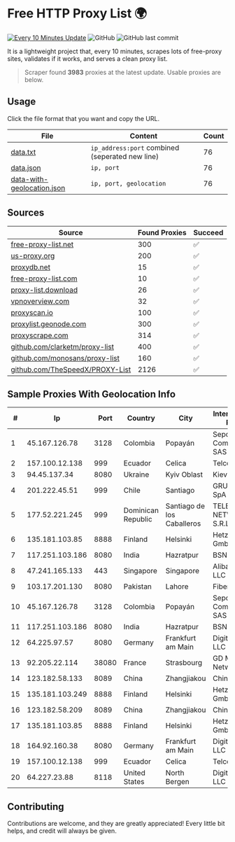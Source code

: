 
# Free HTTP Proxy List 🌍

[![Every 10 Minutes Update](https://github.com/mertguvencli/http-proxy-list/actions/workflows/main.yml/badge.svg?branch=main)](https://github.com/mertguvencli/http-proxy-list/actions/workflows/main.yml)
![GitHub](https://img.shields.io/github/license/mertguvencli/http-proxy-list)
![GitHub last commit](https://img.shields.io/github/last-commit/mertguvencli/http-proxy-list)

It is a lightweight project that, every 10 minutes, scrapes lots of free-proxy sites, validates if it works, and serves a clean proxy list.


> Scraper found **3983** proxies at the latest update. Usable proxies are below.

## Usage

Click the file format that you want and copy the URL.


|File|Content|Count|
|----|-------|-----|
|[data.txt](https://raw.githubusercontent.com/mertguvencli/http-proxy-list/main/proxy-list/data.txt)|`ip_address:port` combined (seperated new line)|76|
|[data.json](https://raw.githubusercontent.com/mertguvencli/http-proxy-list/main/proxy-list/data.json)|`ip, port`|76|
|[data-with-geolocation.json](https://raw.githubusercontent.com/mertguvencli/http-proxy-list/main/proxy-list/data-with-geolocation.json)|`ip, port, geolocation`|76|

## Sources

|Source|Found Proxies|Succeed|
|------|-------------|-------|
|[free-proxy-list.net](https://free-proxy-list.net)|300|✅|
|[us-proxy.org](https://www.us-proxy.org)|200|✅|
|[proxydb.net](http://proxydb.net)|15|✅|
|[free-proxy-list.com](https://free-proxy-list.com/?page=&port=&type%5B%5D=http&type%5B%5D=https&up_time=0&search=Search)|10|✅|
|[proxy-list.download](https://www.proxy-list.download/HTTP)|26|✅|
|[vpnoverview.com](https://vpnoverview.com/privacy/anonymous-browsing/free-proxy-servers)|32|✅|
|[proxyscan.io](https://www.proxyscan.io)|100|✅|
|[proxylist.geonode.com](https://proxylist.geonode.com/api/proxy-list?limit=300&page=1&sort_by=lastChecked&sort_type=desc&protocols=http,https)|300|✅|
|[proxyscrape.com](https://api.proxyscrape.com/v2/?request=displayproxies&protocol=http&timeout=10000&country=all&ssl=all&anonymity=all)|314|✅|
|[github.com/clarketm/proxy-list](https://raw.githubusercontent.com/clarketm/proxy-list/master/proxy-list-raw.txt)|400|✅|
|[github.com/monosans/proxy-list](https://raw.githubusercontent.com/monosans/proxy-list/main/proxies/http.txt)|160|✅|
|[github.com/TheSpeedX/PROXY-List](https://raw.githubusercontent.com/TheSpeedX/PROXY-List/master/http.txt)|2126|✅|


## Sample Proxies With Geolocation Info

|#|Ip|Port|Country|City|Internet Service Provider|
|-|--|----|-------|----|-------------------------|
|1|45.167.126.78|3128|Colombia|Popayán|Sepcom Comunicaciones SAS|
|2|157.100.12.138|999|Ecuador|Celica|Telconet S.A|
|3|94.45.137.34|8080|Ukraine|Kyiv Oblast|Kievline LLC|
|4|201.222.45.51|999|Chile|Santiago|GRUPO ULLOA SpA|
|5|177.52.221.245|999|Dominican Republic|Santiago de los Caballeros|TELERY NETWORKS, S.R.L|
|6|135.181.103.85|8888|Finland|Helsinki|Hetzner Online GmbH|
|7|117.251.103.186|8080|India|Hazratpur|BSNL Internet|
|8|47.241.165.133|443|Singapore|Singapore|Alibaba.com LLC|
|9|103.17.201.130|8080|Pakistan|Lahore|Fiberlink|
|10|45.167.126.78|3128|Colombia|Popayán|Sepcom Comunicaciones SAS|
|11|117.251.103.186|8080|India|Hazratpur|BSNL Internet|
|12|64.225.97.57|8080|Germany|Frankfurt am Main|DigitalOcean, LLC|
|13|92.205.22.114|38080|France|Strasbourg|GD MASS Network|
|14|123.182.58.133|8089|China|Zhangjiakou|Chinanet|
|15|135.181.103.249|8888|Finland|Helsinki|Hetzner Online GmbH|
|16|123.182.58.209|8089|China|Zhangjiakou|Chinanet|
|17|135.181.103.85|8888|Finland|Helsinki|Hetzner Online GmbH|
|18|164.92.160.38|8080|Germany|Frankfurt am Main|DigitalOcean, LLC|
|19|157.100.12.138|999|Ecuador|Celica|Telconet S.A|
|20|64.227.23.88|8118|United States|North Bergen|DigitalOcean, LLC|



## Contributing

Contributions are welcome, and they are greatly appreciated! Every
little bit helps, and credit will always be given.

